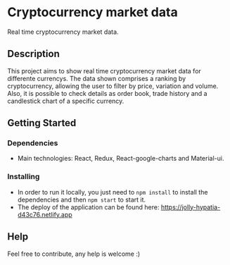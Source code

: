 # Cryptocurrency market data

Real time cryptocurrency market data.

## Description

This project aims to show real time cryptocurrency market data for differente currencys. The data shown comprises a ranking by cryptocurrency, allowing the user to filter by price, variation and volume. Also, it is possible to check details as order book, trade history and a candlestick chart of a specific currency.

## Getting Started

### Dependencies

* Main technologies: React, Redux, React-google-charts and Material-ui.

### Installing

* In order to run it locally, you just need to `npm install` to install the dependencies and then `npm start` to start it.
* The deploy of the application can be found here: https://jolly-hypatia-d43c76.netlify.app

## Help

Feel free to contribute, any help is welcome :)
